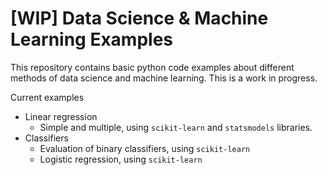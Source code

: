 # [WIP] Data Science & Machine Learning Examples

This repository contains basic python code examples about different methods of data science and machine learning. This is a work in progress.

Current examples

- Linear regression
    - Simple and multiple, using `scikit-learn` and `statsmodels` libraries.
- Classifiers
    - Evaluation of binary classifiers, using `scikit-learn`
    - Logistic regression, using `scikit-learn`

